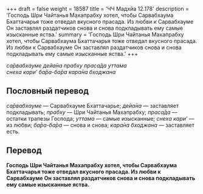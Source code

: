 +++
draft = false
weight = 18587
title = 'ЧЧ Мадхйа 12.178'
description = 'Господь Шри Чайтанья Махапрабху хотел, чтобы Сарвабхаума Бхаттачарья тоже отведал вкусного прасада. Из любви к Сарвабхауме Он заставлял раздатчиков снова и снова подкладывать ему самые изысканные яства.'
summary = 'Господь Шри Чайтанья Махапрабху хотел, чтобы Сарвабхаума Бхаттачарья тоже отведал вкусного прасада. Из любви к Сарвабхауме Он заставлял раздатчиков снова и снова подкладывать ему самые изысканные яства.'
+++

_са̄рвабхауме дейа̄на прабху праса̄да уттама  
снеха кари’ ба̄ра-ба̄ра кара̄на бходжана_

## Пословный перевод

_са̄рвабхауме_ — Сарвабхауме Бхаттачарье; _дейа̄на_ — заставляет подкладывать; _прабху_ — Шри Чайтанья Махапрабху; _праса̄да_ — остатки трапезы Господа; _уттама_ — самые изысканные; _снеха_ _кари’_ — из любви; _ба̄ра_\-_ба̄ра_ — снова и снова; _кара̄на_ _бходжана_ — заставляет есть.

## Перевод

**Господь Шри Чайтанья Махапрабху хотел, чтобы Сарвабхаума Бхаттачарья тоже отведал вкусного прасада. Из любви к Сарвабхауме Он заставлял раздатчиков снова и снова подкладывать ему самые изысканные яства.**
